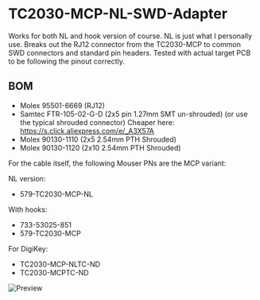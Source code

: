 ﻿# TC2030-MCP-NL-SWD-Adapter

Works for both NL and hook version of course. NL is just what I personally use.
Breaks out the RJ12 connector from the TC2030-MCP to common SWD connectors and standard pin headers.
Tested with actual target PCB to be following the pinout correctly.

BOM
----

- Molex 95501-6669 (RJ12)
- Samtec FTR-105-02-G-D (2x5 pin 1.27mm SMT un-shrouded) (or use the typical shrouded connector) Cheaper here: https://s.click.aliexpress.com/e/_A3X57A
- Molex 90130-1110 (2x5 2.54mm PTH Shrouded)
- Molex 90130-1120 (2x10 2.54mm PTH Shrouded)


For the cable itself, the following Mouser PNs are the MCP variant:

NL version:
- 579-TC2030-MCP-NL 

With hooks:
- 733-53025-851
- 579-TC2030-MCP

For DigiKey:
- TC2030-MCP-NLTC-ND
- TC2030-MCPTC-ND

![Preview](TC2030-MCP-NL-Adapter.png)
